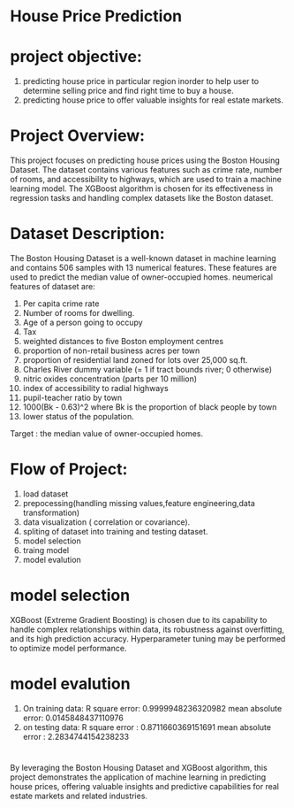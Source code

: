 # House Price Prediction
# project objective:
 1) predicting house price in particular region inorder to help user to determine selling price and find right time to buy a house.
 2) predicting house price to offer valuable insights for real estate markets.
# Project Overview:
This project focuses on predicting house prices using the Boston Housing Dataset. The dataset contains various features such as crime rate, number of rooms, and accessibility to highways, which are used to train a machine learning model. The XGBoost algorithm is chosen for its effectiveness in regression tasks and handling complex datasets like the Boston dataset.
# Dataset Description: 
The Boston Housing Dataset is a well-known dataset in machine learning and contains 506 samples with 13 numerical features. These features are used to predict the median value of owner-occupied homes.
neumerical features of dataset are: 
1) Per capita crime rate
2) Number of rooms for dwelling.
3) Age of a person going to occupy
4) Tax
5) weighted distances to five Boston employment centres
6) proportion of non-retail business acres per town
7) proportion of residential land zoned for lots over 25,000 sq.ft.
8) Charles River dummy variable (= 1 if tract bounds river; 0 otherwise)
9) nitric oxides concentration (parts per 10 million)
10) index of accessibility to radial highways
11) pupil-teacher ratio by town
12) 1000(Bk - 0.63)^2 where Bk is the proportion of black people by town
13) lower status of the population.
    
Target : the median value of owner-occupied homes.
# Flow of Project:
1) load dataset
2) prepocessing(handling missing values,feature engineering,data transformation)
3) data visualization ( correlation or covariance).
4) spliting of dataset into training and testing dataset.
5) model selection
6) traing model
7) model evalution
# model selection
XGBoost (Extreme Gradient Boosting) is chosen due to its capability to handle complex relationships within data, its robustness against overfitting, and its high prediction accuracy. Hyperparameter tuning may be performed to optimize model performance.
# model evalution 
1) On training data: 
   R square error: 0.9999948236320982    mean absolute error: 0.0145848437110976
2) on testing data:
   R square error : 0.8711660369151691   mean absolute error : 2.2834744154238233
#
By leveraging the Boston Housing Dataset and XGBoost algorithm, this project demonstrates the application of machine learning in predicting house prices, offering valuable insights and predictive capabilities for real estate markets and related industries.
